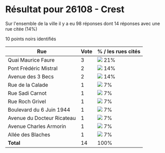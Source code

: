# Résultat pour 26108 - Crest

Sur l'ensemble de la ville il y a eu 98 réponses dont 14 réponses avec une rue citée (14%)

10 points noirs identifiés

| Rue | Vote | % / les rues cités|
|-----|------|-------------------|
| Quai Maurice Faure | 3 | <img src="../../img/bar_21.gif" />&nbsp;21%|
| Pont Frédéric Mistral | 2 | <img src="../../img/bar_14.gif" />&nbsp;14%|
| Avenue des 3 Becs | 2 | <img src="../../img/bar_14.gif" />&nbsp;14%|
| Rue de la Calade | 1 | <img src="../../img/bar_7.gif" />&nbsp;7%|
| Rue Sadi Carnot | 1 | <img src="../../img/bar_7.gif" />&nbsp;7%|
| Rue Roch Grivel | 1 | <img src="../../img/bar_7.gif" />&nbsp;7%|
| Boulevard du 6 Juin 1944 | 1 | <img src="../../img/bar_7.gif" />&nbsp;7%|
| Avenue du Docteur Ricateau | 1 | <img src="../../img/bar_7.gif" />&nbsp;7%|
| Avenue Charles Armorin | 1 | <img src="../../img/bar_7.gif" />&nbsp;7%|
| Allée des Blaches | 1 | <img src="../../img/bar_7.gif" />&nbsp;7%|
| **Total** | 14 | 100%|
